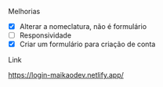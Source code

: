 Melhorias

- [x] Alterar a nomeclatura, não é formulário
- [ ] Responsividade
- [x] Criar um formulário para criação de conta

Link

https://login-maikaodev.netlify.app/
